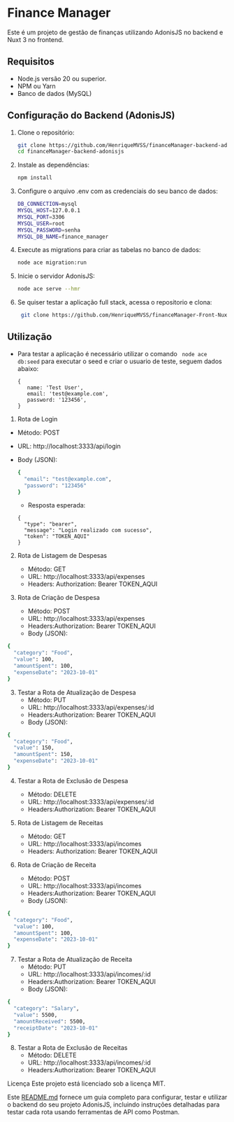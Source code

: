 # Finance Manager

Este é um projeto de gestão de finanças utilizando AdonisJS no backend e Nuxt 3 no frontend.

## Requisitos

- Node.js versão 20 ou superior.
- NPM ou Yarn
- Banco de dados (MySQL)

## Configuração do Backend (AdonisJS)

1. Clone o repositório:

   ```sh
   git clone https://github.com/HenriqueMVSS/financeManager-backend-adonisjs.git
   cd financeManager-backend-adonisjs
   ```

2. Instale as dependências:
    ```sh
    npm install
    ```

3. Configure o arquivo .env com as credenciais do seu banco de dados:
    ```sh
    DB_CONNECTION=mysql
    MYSQL_HOST=127.0.0.1
    MYSQL_PORT=3306
    MYSQL_USER=root
    MYSQL_PASSWORD=senha
    MYSQL_DB_NAME=finance_manager
    ```

4. Execute as migrations para criar as tabelas no banco de dados:
    ```sh
    node ace migration:run
    ```

5. Inicie o servidor AdonisJS:
    ```sh
    node ace serve --hmr
    ```

6. Se quiser testar a aplicação full stack, acessa o repositorio e clona:
   ```sh
    git clone https://github.com/HenriqueMVSS/financeManager-Front-Nuxt.git
    ```

## Utilização
- Para testar a aplicação é necessário utilizar o comando `` node ace db:seed`` para executar o seed e criar o usuario de teste, seguem dados abaixo:

   ```
   {
      name: 'Test User',
      email: 'test@example.com',
      password: '123456',
   }
    ```


1. Rota de Login

- Método: POST
- URL: http://localhost:3333/api/login
- Body (JSON):
  ```sh
  {
    "email": "test@example.com",
    "password": "123456"
  }
  ```

  - Resposta esperada:
  ```
  {
    "type": "bearer",
    "message": "Login realizado com sucesso",
    "token": "TOKEN_AQUI"
  }
  ```


2. Rota de Listagem de Despesas
   
   - Método: GET
   - URL: http://localhost:3333/api/expenses
   - Headers: Authorization: Bearer TOKEN_AQUI
   
3. Rota de Criação de Despesa
   
   - Método: POST
   - URL: http://localhost:3333/api/expenses
   - Headers:Authorization: Bearer TOKEN_AQUI
   - Body (JSON):
  ```sh
  {
    "category": "Food",
    "value": 100,
    "amountSpent": 100,
    "expenseDate": "2023-10-01"
  }
  ```

3. Testar a Rota de Atualização de Despesa
   - Método: PUT
   - URL: http://localhost:3333/api/expenses/:id
   - Headers:Authorization: Bearer TOKEN_AQUI
   - Body (JSON):
  ```sh
  {
    "category": "Food",
    "value": 150,
    "amountSpent": 150,
    "expenseDate": "2023-10-01"
  }
  ```
4. Testar a Rota de Exclusão de Despesa
   - Método: DELETE
   - URL: http://localhost:3333/api/expenses/:id
   - Headers:Authorization: Bearer TOKEN_AQUI

5. Rota de Listagem de Receitas
   
   - Método: GET
   - URL: http://localhost:3333/api/incomes
   - Headers: Authorization: Bearer TOKEN_AQUI
   
6. Rota de Criação de Receita
   
   - Método: POST
   - URL: http://localhost:3333/api/incomes
   - Headers:Authorization: Bearer TOKEN_AQUI
   - Body (JSON):
  ```sh
  {
    "category": "Food",
    "value": 100,
    "amountSpent": 100,
    "expenseDate": "2023-10-01"
  }
  ```

7. Testar a Rota de Atualização de Receita
   - Método: PUT
   - URL: http://localhost:3333/api/incomes/:id
   - Headers:Authorization: Bearer TOKEN_AQUI
   - Body (JSON):
  ```sh
  {
    "category": "Salary",
    "value": 5500,
    "amountReceived": 5500,
    "receiptDate": "2023-10-01"
  }
  ```
8. Testar a Rota de Exclusão de Receitas
   - Método: DELETE
   - URL: http://localhost:3333/api/incomes/:id
   - Headers:Authorization: Bearer TOKEN_AQUI


Licença
Este projeto está licenciado sob a licença MIT.

Este [README.md](http://_vscodecontentref_/0) fornece um guia completo para configurar, testar e utilizar o backend do seu projeto AdonisJS, incluindo instruções detalhadas para testar cada rota usando ferramentas de API como Postman.